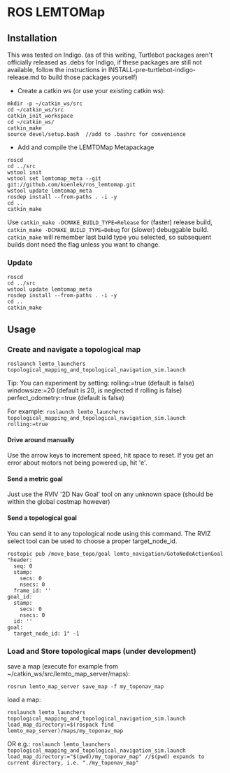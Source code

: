 ROS LEMTOMap
===================

Installation
------------
This was tested on Indigo.
(as of this writing, Turtlebot packages aren't officially released as .debs for Indigo, if these packages are still not available, follow the instructions in INSTALL-pre-turtlebot-indigo-release.md to build those packages yourself)

- Create a catkin ws (or use your existing catkin ws):
```
mkdir -p ~/catkin_ws/src
cd ~/catkin_ws/src
catkin_init_workspace
cd ~/catkin_ws/
catkin_make 
source devel/setup.bash  //add to .bashrc for convenience
```
- Add and compile the LEMTOMap Metapackage
```
roscd
cd ../src
wstool init
wstool set lemtomap_meta --git git://github.com/koenlek/ros_lemtomap.git
wstool update lemtomap_meta
rosdep install --from-paths . -i -y
cd ..
catkin_make
```

Use `catkin_make -DCMAKE_BUILD_TYPE=Release` for (faster) release build, `catkin_make -DCMAKE_BUILD_TYPE=Debug` for (slower) debuggable build. `catkin_make` will remember last build type you selected, so subsequent builds dont need the flag unless you want to change.

### Update ###
```
roscd
cd ../src
wstool update lemtomap_meta
rosdep install --from-paths . -i -y
cd ..
catkin_make
```

Usage
-----

### Create and navigate a topological map ###

`roslaunch lemto_launchers topological_mapping_and_topological_navigation_sim.launch`

Tip: You can experiment by setting:
rolling:=true (default is false)
windowsize:=20 (default is 20, is neglected if rolling is false)
perfect_odometry:=true (default is false)

For example:
`roslaunch lemto_launchers topological_mapping_and_topological_navigation_sim.launch rolling:=true`

#### Drive around manually ####

Use the arrow keys to increment speed, hit space to reset. If you get an error about motors not being powered up, hit 'e'.

#### Send a metric goal ####

Just use the RVIV '2D Nav Goal' tool on any unknown space (should be within the global costmap however)

#### Send a topological goal ####

You can send it to any topological node using this command. The RVIZ select tool can be used to choose a proper target_node_id. 

```
rostopic pub /move_base_topo/goal lemto_navigation/GotoNodeActionGoal "header:
  seq: 0
  stamp:
    secs: 0
    nsecs: 0
  frame_id: ''
goal_id:
  stamp:
    secs: 0
    nsecs: 0
  id: ''
goal:
  target_node_id: 1" -1
```


### Load and Store topological maps (under development) ###

save a map (execute for example from ~/catkin_ws/src/lemto_map_server/maps):

`rosrun lemto_map_server save_map -f my_toponav_map`

load a map:

`roslaunch lemto_launchers topological_mapping_and_topological_navigation_sim.launch load_map_directory:=$(rospack find lemto_map_server)/maps/my_toponav_map`

OR e.g.:
`roslaunch lemto_launchers topological_mapping_and_topological_navigation_sim.launch load_map_directory:="$(pwd)/my_toponav_map" //$(pwd) expands to current directory, i.e. "./my_toponav_map"`

